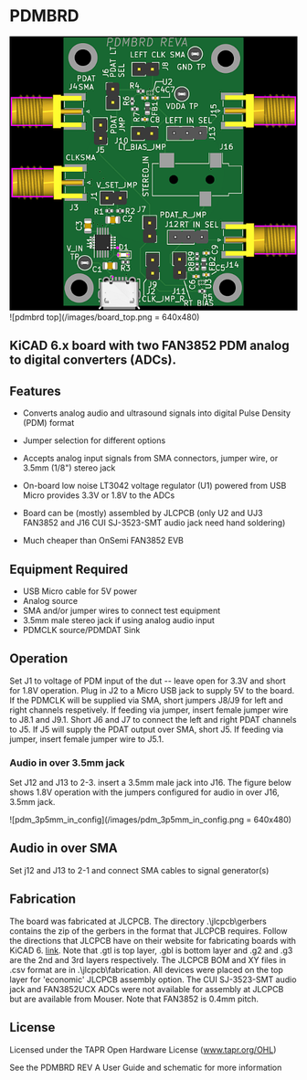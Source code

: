 # PDMBRD 

<img src="./images/board_top.png" width="640" height="480">
![pdmbrd top](/images/board_top.png = 640x480)


## KiCAD 6.x board with two FAN3852 PDM analog to digital converters (ADCs).  

## Features

* Converts analog audio and ultrasound signals into digital Pulse Density (PDM) format
* Jumper selection for different options
* Accepts analog input signals from SMA connectors, jumper wire, or 3.5mm (1/8") stereo jack
* On-board low noise LT3042 voltage regulator (U1) powered from USB Micro provides 3.3V or 1.8V to the ADCs

* Board can be (mostly) assembled by JLCPCB (only U2 and UJ3 FAN3852 and J16 CUI SJ-3523-SMT audio jack need hand soldering)
* Much cheaper than OnSemi FAN3852 EVB 

## Equipment Required

* USB Micro cable for 5V power
* Analog source
* SMA and/or jumper wires to connect test equipment
* 3.5mm male stereo jack if using analog audio input
* PDMCLK source/PDMDAT Sink


## Operation

Set J1 to voltage of PDM input of the dut -- leave open for 3.3V and short for 1.8V operation.
Plug in J2 to a Micro USB jack to supply 5V to the board.
If the PDMCLK will be supplied via SMA, short jumpers J8/J9 for left and right channels respetively.  If feeding via jumper, insert female jumper wire to J8.1 and J9.1.
Short J6 and J7 to connect the left and right PDAT channels to J5.  If J5 will supply the PDAT output over SMA, short J5. If feeding via jumper, insert female jumper wire to J5.1.

### Audio in over 3.5mm jack
Set J12 and J13 to 2-3.
insert a 3.5mm male jack into J16.  The figure below shows 1.8V operation with the jumpers configured for audio in over J16, 3.5mm jack.

![pdm_3p5mm_in_config](/images/pdm_3p5mm_in_config.png = 640x480)

## Audio in over SMA
Set j12 and J13 to 2-1 and connect SMA cables to signal generator(s)

## Fabrication

The board was fabricated at JLCPCB.  The directory .\jlcpcb\gerbers contains the zip of the gerbers in the format that JLCPCB requires.  Follow the directions that JLCPCB have on their website for fabricating boards with KiCAD 6.  [link](https://jlcpcb.com/help/article/16-How-to-generate-Gerber-and-Drill-files-in-KiCad-6).  Note that .gtl is top layer, .gbl is bottom layer and .g2 and .g3 are the 2nd and 3rd layers respectively.  The JLCPCB BOM and XY files in .csv format are in .\jlcpcb\fabrication.  All devices were placed on the top layer for 'economic' JLCPCB assembly option.  The CUI SJ-3523-SMT audio jack and FAN3852UCX ADCs were not available for assembly at JLCPCB but are available from Mouser.  Note that FAN3852 is 0.4mm pitch.
 
## License

Licensed under the TAPR Open Hardware License (www.tapr.org/OHL)

See the PDMBRD REV A User Guide and schematic for more information
